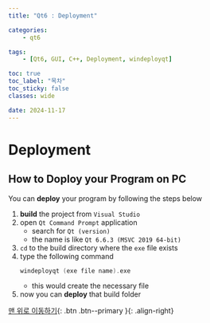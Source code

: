 ```yaml
---
title: "Qt6 : Deployment"

categories:
    - qt6

tags:
    - [Qt6, GUI, C++, Deployment, windeployqt]

toc: true
toc_label: "목차"
toc_sticky: false
classes: wide

date: 2024-11-17
---
```


# Deployment

## How to Doploy your Program on PC
You can **deploy** your program by following the steps below
1. **build** the project from `Visual Studio`
2. open `Qt Command Prompt` application
    * search for `Qt (version)`
    * the name is like `Qt 6.6.3 (MSVC 2019 64-bit)`
3. `cd` to the build directory where the `exe` file exists
4. type the following command
    ```c++
    windeployqt (exe file name).exe
    ```
    * this would create the necessary file
5. now you can **deploy** that build folder


[맨 위로 이동하기](#){: .btn .btn--primary }{: .align-right}